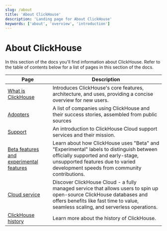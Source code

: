 ```yaml
---
slug: /about
title: 'About ClickHouse'
description: 'Landing page for About ClickHouse'
keywords: ['about', 'overview', 'introduction']
---
```


# About ClickHouse

In this section of the docs you'll find information about ClickHouse. Refer to
the table of contents below for a list of pages in this section of the docs.

| Page                                                                       | Description                                                                                                                                                                                                       |
|----------------------------------------------------------------------------|-------------------------------------------------------------------------------------------------------------------------------------------------------------------------------------------------------------------|
| [What is ClickHouse](/about-clickhouse)                                    | Introduces ClickHouse's core features, architecture, and uses, providing a concise overview for new users.                                                                                                        |
| [Adopters](/about-us/adopters)                                             | A list of companies using ClickHouse and their success stories, assembled from public sources                                                                                                                     |
| [Support](/about-us/support)                                               | An introduction to ClickHouse Cloud support services and their mission.                                                                                                                                           |
| [Beta features and experimental features](/beta-and-experimental-features) | Learn about how ClickHouse uses "Beta" and "Experimental" labels to distinguish between officially supported and early-stage, unsupported features due to varied development speeds from community contributions. |
| [Cloud service](/about-us/cloud)                                           | Discover ClickHouse Cloud - a fully managed service that allows users to spin up open-source ClickHouse databases and offers benefits like fast time to value, seamless scaling, and serverless operations.       |
| [ClickHouse history](/about-us/history)                                    | Learn more about the history of ClickHouse.                                                                                                                                                                       |
